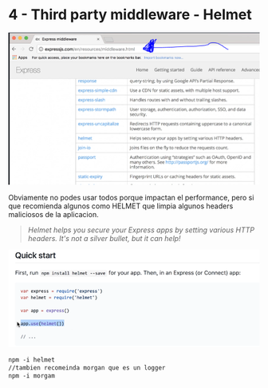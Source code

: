 # 4 - Third party middleware - Helmet

![](../../../.gitbook/assets/imagen%20%28254%29.png)

Obviamente no podes usar todos porque impactan el performance, pero si que recomienda algunos como HELMET que limpia algunos headers maliciosos de la aplicacion.

> _Helmet helps you secure your Express apps by setting various HTTP headers. It's not a silver bullet, but it can help!_

![](../../../.gitbook/assets/imagen%20%28248%29.png)

```text
npm -i helmet
//tambien recomeinda morgan que es un logger
npm -i morgam
```



